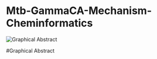 # Mtb-GammaCA-Mechanism-Cheminformatics
![Graphical Abstract ](https://github.com/user-attachments/assets/03670641-6c5c-4456-9f95-2631b5633543)

#Graphical Abstract


